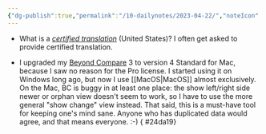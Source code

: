 ```yaml
---
{"dg-publish":true,"permalink":"/10-dailynotes/2023-04-22/","noteIcon":"1","created":"","updated":""}
---
```


- What is a *[certified translation](https://www.atanet.org/client-assistance/what-is-a-certified-translation/)* (United States)?
I often get asked to provide certified translation.

- I upgraded my [Beyond Compare](https://www.scootersoftware.com/index.php) 3 to version 4 Standard for Mac, because I saw no reason for the Pro license. I started using it on Windows long ago, but now I use [[MacOS\|MacOS]] almost exclusively. On the Mac, BC is buggy in at least one place: the show left/right side newer or orphan view doesn't seem to work, so I have to use the more general "show change" view instead. That said, this is a must-have tool for keeping one's mind sane. Anyone who has duplicated data would agree, and that means everyone. :-)
{ #24da19}

